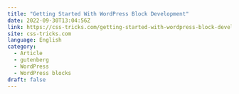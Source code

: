 ```yaml
---
title: "Getting Started With WordPress Block Development"
date: 2022-09-30T13:04:56Z
link: https://css-tricks.com/getting-started-with-wordpress-block-development/?utm_medium=RSS&utm_source=news.12bit.vn
site: css-tricks.com
language: English
category:
  - Article
  - gutenberg
  - WordPress
  - WordPress blocks
draft: false
---
```

